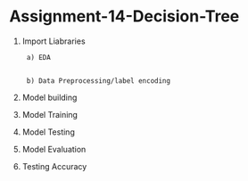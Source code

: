 # Assignment-14-Decision-Tree

1) Import Liabraries


        a) EDA
        
        
        b) Data Preprocessing/label encoding
        
        
2) Model building

3) Model Training

4) Model Testing

5) Model Evaluation

6) Testing Accuracy
